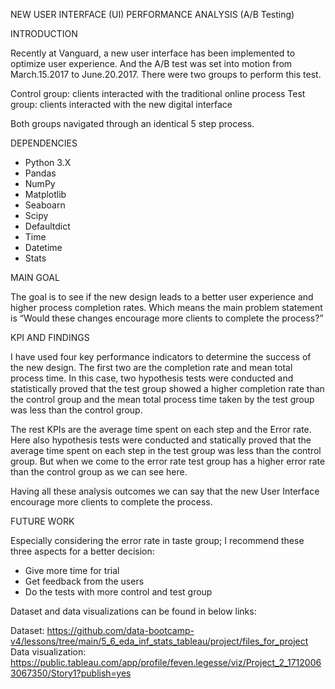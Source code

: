 NEW USER INTERFACE (UI) PERFORMANCE ANALYSIS (A/B Testing)

INTRODUCTION

Recently at Vanguard, a new user interface has been implemented to optimize user experience. And the A/B test was set into motion from March.15.2017 to June.20.2017. There were two groups to perform this test.

Control group: clients interacted with the traditional online process
Test group: clients interacted with the new digital interface

Both groups navigated through an identical 5 step process.

DEPENDENCIES

* Python 3.X
* Pandas
* NumPy
* Matplotlib
* Seaboarn
* Scipy
* Defaultdict
* Time
* Datetime
* Stats

MAIN GOAL

The goal is to see if the new design leads to a better user experience and higher process completion rates. Which means the main problem statement is “Would these changes encourage more clients to complete the process?” 

KPI AND FINDINGS

I have used four key performance indicators to determine the success of the new design. The first two are the completion rate and mean total process time. In this case, two hypothesis tests were conducted and statistically proved that the test group showed a higher completion rate than the control group and the mean total process time taken by the test group was less than the control group. 

The rest KPIs are the average time spent on each step and the Error rate. Here also hypothesis tests were conducted and statically proved that the average time spent on each step in the test group was less than the control group. But when we come to the error rate test group has a higher error rate than the control group as we can see here.

Having all these analysis outcomes we can say that the new User Interface encourage more clients to complete the process.

FUTURE WORK

Especially considering the error rate in taste group; I recommend these three aspects for a better decision:

* Give more time for trial
* Get feedback from the users
* Do the tests with more control and test group 

Dataset and data visualizations can be found in below links:

Dataset: https://github.com/data-bootcamp-v4/lessons/tree/main/5_6_eda_inf_stats_tableau/project/files_for_project
Data visualization: https://public.tableau.com/app/profile/feven.legesse/viz/Project_2_17120063067350/Story1?publish=yes

